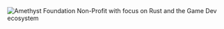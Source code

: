 <img src="docs/splash.png" alt="Amethyst Foundation" />
Non-Profit with focus on Rust and the Game Dev ecosystem